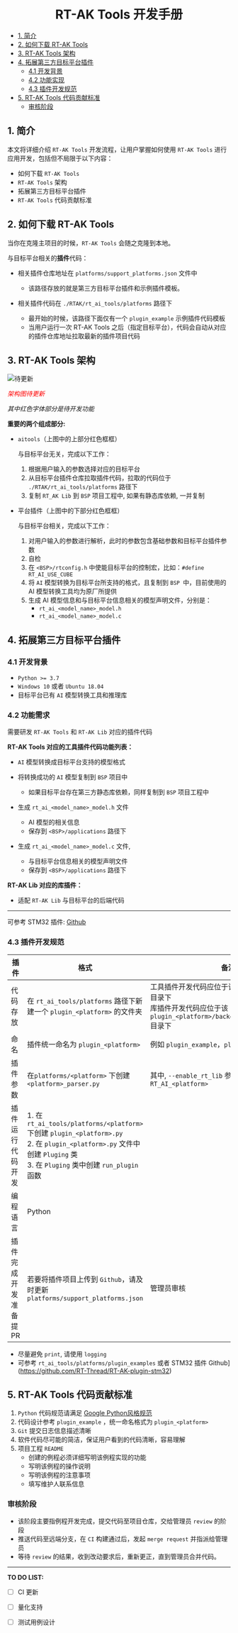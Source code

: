 <center><h1>RT-AK Tools 开发手册</h1></center>

- [1. 简介](#1.-简介)
- [2. 如何下载 RT-AK Tools](#2.-如何下载-RT-AK-Tools)
- [3. RT-AK Tools 架构](#3.-RT-AK-Tools-架构)
- [4. 拓展第三方目标平台插件](#4.-拓展第三方目标平台插件)
  - [4.1 开发背景](#4.1-开发背景)
  - [4.2 功能实现](#4.2-功能实现)
  - [4.3 插件开发规范](#4.3-插件开发规范)
- [5. RT-AK Tools 代码贡献标准](#5.-RT-AK-Tools-代码贡献标准)
  - [审核阶段](#审核阶段)

## 1. 简介

本文将详细介绍 `RT-AK Tools` 开发流程，让用户掌握如何使用 `RT-AK Tools` 进行应用开发，包括但不局限于以下内容：

- 如何下载 `RT-AK Tools`
-  `RT-AK Tools` 架构
- 拓展第三方目标平台插件
- `RT-AK Tools` 代码贡献标准

## 2. 如何下载 RT-AK Tools

当你在克隆主项目的时候，`RT-AK Tools` 会随之克隆到本地。

与目标平台相关的**插件**代码：

- 相关插件仓库地址在 `platforms/support_platforms.json` 文件中
  - 该路径存放的就是第三方目标平台插件和示例插件模板。

- 相关插件代码在 `./RTAK/rt_ai_tools/platforms` 路径下
  - 最开始的时候，该路径下面仅有一个 `plugin_example` 示例插件代码模板
  - 当用户运行一次 RT-AK Tools 之后（指定目标平台），代码会自动从对应的插件仓库地址拉取最新的插件项目代码

## 3. RT-AK Tools 架构

![待更新](https://gitee.com/lebhoryi/PicGoPictureBed/raw/master/img/20210402101940.png)

*<font color="red">架构图待更新</font>*

*其中红色字体部分是待开发功能*

**重要的两个组成部分:**

- `aitools`（上图中的上部分红色框框）

  与目标平台无关，完成以下工作：

  1. 根据用户输入的参数选择对应的目标平台
  2. 从目标平台插件仓库拉取插件代码，拉取的代码位于 `./RTAK/rt_ai_tools/platforms` 路径下
  3. 复制 `RT_AK Lib` 到 `BSP` 项目工程中, 如果有静态库依赖, 一并复制

- 平台插件（上图中的下部分红色框框）

  与目标平台相关，完成以下工作：

  1. 对用户输入的参数进行解析，此时的参数包含基础参数和目标平台插件参数
  2. 自检
  3. 在 `<BSP>/rtconfig.h` 中使能目标平台的控制宏，比如：`#define RT_AI_USE_CUBE`
  4. 将 `AI` 模型转换为目标平台所支持的格式，且复制到 `BSP `中，目前使用的 AI 模型转换工具均为原厂所提供
  5. 生成 AI 模型信息和与目标平台信息相关的模型声明文件，分别是：
     - `rt_ai_<model_name>_model.h`
     - `rt_ai_<model_name>_model.c`

## 4. 拓展第三方目标平台插件

### 4.1 开发背景

- `Python >= 3.7`
- `Windows 10` 或者 `Ubuntu 18.04`
- 目标平台已有 `AI` 模型转换工具和推理库

### 4.2 功能需求

需要研发 `RT-AK Tools` 和 `RT-AK Lib` 对应的插件代码

**RT-AK Tools 对应的工具插件代码功能列表：**

- `AI` 模型转换成目标平台支持的模型格式

- 将转换成功的 `AI` 模型复制到  `BSP` 项目中
  - 如果目标平台存在第三方静态库依赖，同样复制到  `BSP` 项目工程中

- 生成 `rt_ai_<model_name>_model.h` 文件
  - AI 模型的相关信息
  - 保存到 `<BSP>/applications` 路径下

- 生成 `rt_ai_<model_name>_model.c` 文件,
  - 与目标平台信息相关的模型声明文件
  - 保存到 `<BSP>/applications` 路径下

**RT-AK Lib 对应的库插件：**

-  适配 `RT-AK Lib` 与目标平台的后端代码

---

可参考 STM32 插件: [Github](https://github.com/RT-Thread/RT-AK-plugin-stm32)

### 4.3 插件开发规范

| 插件                  | 格式                                                         | 备注                                                         |
| --------------------- | ------------------------------------------------------------ | ------------------------------------------------------------ |
| 代码存放              | 在 `rt_ai_tools/platforms` 路径下新建一个 `plugin_<platform>` 的文件夹 | 工具插件开发代码应位于该 `plugin_<platform>` 目录下<br>库插件开发代码应位于该 `plugin_<platform>/backend_plugin_<platform>` 目录下 |
| 命名                  | 插件统一命名为 `plugin_<platform>`                           | 例如 `plugin_example`，`plugin_stm32` 等                     |
| 插件参数              | 在`platforms/<platform>` 下创建 `<platform>_parser.py`       | 其中, `--enable_rt_lib` 参数必须指定, 命名: `RT_AI_<platform>` |
| 插件运行代码开发      | 1. 在`rt_ai_tools/platforms/<platform>` 下创建 `plugin_<platform>.py` <br>2. 在 `plugin_<platform>.py` 文件中创建 `Pluging` 类<br>3. 在 `Pluging` 类中创建 `run_plugin` 函数 |                                                              |
| 编程语言              | Python                                                       |                                                              |
| 插件完成开发准备提 PR | 若要将插件项目上传到 `Github`，请及时更新 `platforms/support_platforms.json` | 管理员审核                                                   |

- 尽量避免 `print`, 请使用 `logging`
- 可参考 `rt_ai_tools/platforms/plugin_examples` 或者 STM32 插件 Github](https://github.com/RT-Thread/RT-AK-plugin-stm32)

## 5. RT-AK Tools 代码贡献标准

1. `Python` 代码规范请满足 [ Google Python风格规范](https://zh-google-styleguide.readthedocs.io/en/latest/google-python-styleguide/python_style_rules/)
2. 代码设计参考 `plugin_example` ，统一命名格式为 `plugin_<platform>` 
3. `Git` 提交日志信息描述清晰
4. 软件代码尽可能的简洁，保证用户看到的代码清晰，容易理解
5. 项目工程 `README`
   - 创建的例程必须详细写明该例程实现的功能
   - 写明该例程的操作说明
   - 写明该例程的注意事项
   - 填写维护人联系信息

### 审核阶段

- 该阶段主要指例程开发完成，提交代码至项目仓库，交给管理员 `review` 的阶段
- 推送代码至远端分支，在 `CI` 构建通过后，发起 `merge request` 并指派给管理员
- 等待 `review` 的结果，收到改动要求后，重新更正，直到管理员合并代码。

----

**TO DO LIST:** 

- [ ] CI 更新
- [ ] 量化支持
- [ ] 测试用例设计


